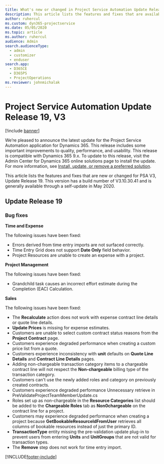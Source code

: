 ```yaml
---
title: What's new or changed in Project Service Automation Update Release 19, V3
description: This article lists the features and fixes that are available in Project Service Automation Update Release 19, V3.
author: ruhercul
ms.custom: dyn365-projectservice
ms.date: 05/05/2020
ms.topic: article
ms.author: ruhercul
audience: Admin
search.audienceType: 
  - admin
  - customizer
  - enduser
search.app: 
  - D365CE
  - D365PS
  - ProjectOperations
ms.reviewer: johnmichalak
---
```


# Project Service Automation Update Release 19, V3

[!include [banner](../includes/psa-now-project-operations.md)]

We’re pleased to announce the latest update for the Project Service Automation application for Dynamics 365. This release includes some important improvements to quality, performance, and usability. This release is compatible with Dynamics 365 9.x. To update to this release, visit the Admin Center for Dynamics 365 online solutions page to install the update. For more information, see [Install, update, or remove a preferred solution](/power-platform/admin/install-remove-preferred-solution).

This article lists the features and fixes that are new or changed for PSA V3, Update Release 19. This version has a build number of V3.10.30.41 and is generally available through a self-update in May 2020.

## Update Release 19

### Bug fixes

**Time and Expense**

The following issues have been fixed: 

- Errors derived from time entry imports are not surfaced correctly.
- Time Entry Grid does not support **Date Only** field behavior.
- Project Resources are unable to create an expense with a project.

**Project Management**

The following issues have been fixed: 

-  Grandchild task causes an incorrect effort estimate during the Completion (EAC) Calculation.

**Sales**

The following issues have been fixed: 

- The **Recalculate** action does not work with expense contract line details or quote line details.
- **Update Prices** is missing for expense estimates.
-  Customers are unable to select custom contract status reasons from the **Project Contract** page.
- Customers experience degraded performance when creating a custom price list from a quote.
- Customers experience inconsistency with **unit** defaults on **Quote Line Details** and **Contract Line Details** pages.
- Adding non-chargeable transaction category items to a chargeable contract line will not respect the **Non-chargeable** billing type of the transaction category.
- Customers can't use the newly added roles and category on previously created contracts.
- Customers experience degraded performance Unnecessary retrieve in PreValidateProjectTeamMemberUpdate.cs
- Roles set up as non-chargeable in the **Resource Categories** list should be added to the **Chargeable Roles** tab as **Non0chargeable** on the contract line for a project.
- Customers may experience degraded performance when creating a project because **GetBookableResourceIdFromUser** retrieves all columns of bookable resources instead of just the primary ID.
- **TransactionType** entity missing the pre-validation update plug-in to prevent users from entering **Units** and **UnitGroups** that are not valid for transaction types.
- The **Remove** step does not work for time entry import.


[!INCLUDE[footer-include](../includes/footer-banner.md)]
